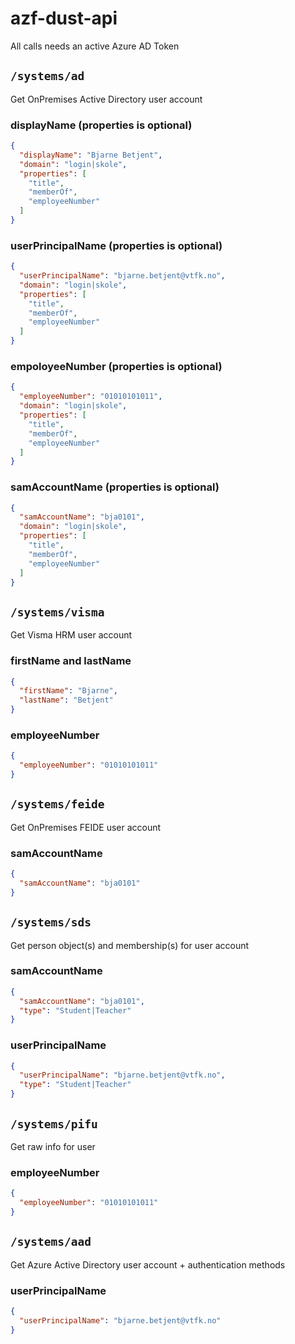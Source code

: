 # azf-dust-api

All calls needs an active Azure AD Token

## `/systems/ad`

Get OnPremises Active Directory user account

### displayName (properties is optional)
```json
{
  "displayName": "Bjarne Betjent",
  "domain": "login|skole",
  "properties": [
    "title",
    "memberOf",
    "employeeNumber"
  ]
}
```

### userPrincipalName (properties is optional)
```json
{
  "userPrincipalName": "bjarne.betjent@vtfk.no",
  "domain": "login|skole",
  "properties": [
    "title",
    "memberOf",
    "employeeNumber"
  ]
}
```

### empoloyeeNumber (properties is optional)
```json
{
  "employeeNumber": "01010101011",
  "domain": "login|skole",
  "properties": [
    "title",
    "memberOf",
    "employeeNumber"
  ]
}
```

### samAccountName (properties is optional)
```json
{
  "samAccountName": "bja0101",
  "domain": "login|skole",
  "properties": [
    "title",
    "memberOf",
    "employeeNumber"
  ]
}
```

## `/systems/visma`

Get Visma HRM user account

### firstName and lastName
```json
{
  "firstName": "Bjarne",
  "lastName": "Betjent"
}
```

### employeeNumber
```json
{
  "employeeNumber": "01010101011"
}
```

## `/systems/feide`

Get OnPremises FEIDE user account

### samAccountName
```json
{
  "samAccountName": "bja0101"
}
```

## `/systems/sds`

Get person object(s) and membership(s) for user account

### samAccountName
```json
{
  "samAccountName": "bja0101",
  "type": "Student|Teacher"
}
```

### userPrincipalName
```json
{
  "userPrincipalName": "bjarne.betjent@vtfk.no",
  "type": "Student|Teacher"
}
```

## `/systems/pifu`

Get raw info for user

### employeeNumber
```json
{
  "employeeNumber": "01010101011"
}
```

## `/systems/aad`

Get Azure Active Directory user account + authentication methods

### userPrincipalName
```json
{
  "userPrincipalName": "bjarne.betjent@vtfk.no"
}
```

